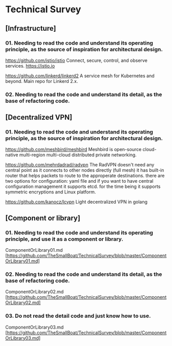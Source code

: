 # Technical Survey

## [Infrastructure]

### 01. Needing to read the code and understand its operating principle, as the source of inspiration for architectural design.

https://github.com/istio/istio 
Connect, secure, control, and observe services. https://istio.io

https://github.com/linkerd/linkerd2 
A service mesh for Kubernetes and beyond. Main repo for Linkerd 2.x.

### 02. Needing to read the code and understand its detail, as the base of refactoring code.


## [Decentralized VPN]

### 01. Needing to read the code and understand its operating principle, as the source of inspiration for architectural design.

https://github.com/meshbird/meshbird 
Meshbird is open-source cloud-native multi-region multi-cloud distributed private networking.

https://github.com/mehrdadrad/radvpn 
The RadVPN doesn't need any central point as it connects to other nodes directly (full mesh) it has built-in router that helps packets to route to the approperate destinations. there are two options for configuration: yaml file and if you want to have central configuration management it supports etcd. for the time being it supports symmetric encryptions and Linux platform.

https://github.com/kanocz/lcvpn 
Light decentralized VPN in golang

## [Component or library]

### 01. Needing to read the code and understand its operating principle, and use it as a component or library.
ComponentOrLibrary01.md
[https://github.com/TheSmallBoat/TechnicalSurvey/blob/master/ComponentOrLibrary01.md]


### 02. Needing to read the code and understand its detail, as the base of refactoring code.
ComponentOrLibrary02.md
[https://github.com/TheSmallBoat/TechnicalSurvey/blob/master/ComponentOrLibrary02.md]

### 03. Do not read the detail code and just know how to use. 
ComponentOrLibrary03.md
[https://github.com/TheSmallBoat/TechnicalSurvey/blob/master/ComponentOrLibrary03.md]

